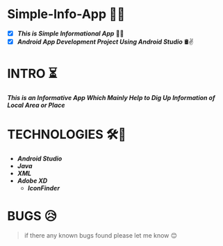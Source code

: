 # Simple-Info-App 📲🧩
- [X] __*This is Simple Informational App*__ 🧾📌
- [X] __*Android App Development Project Using Android Studio*__ 🛢✌

# INTRO ⏳
__*This is an Informative App Which Mainly Help to Dig Up Information of Local Area or Place*__ 

# TECHNOLOGIES 🛠🚀

* __*Android Studio*__
* __*Java*__
* __*XML*__
* __*Adobe XD*__
    * __*IconFinder*__

# BUGS 😥

>  if there any known bugs found please let me know 😊
